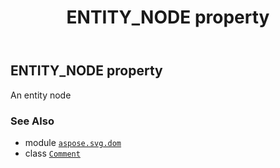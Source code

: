 ﻿---
title: ENTITY_NODE property
second_title: Aspose.SVG for Python via .NET API References
description: 
type: docs
weight: 310
url: /python-net/aspose.svg.dom/comment/entity_node/
is_root: false
---

## ENTITY_NODE property


An entity node

### See Also
* module [`aspose.svg.dom`](../../)
* class [`Comment`](/svg/python-net/aspose.svg.dom/comment)
